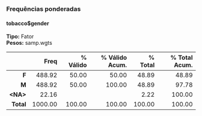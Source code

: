 ### Frequências ponderadas  
#### tobacco$gender  
**Tipo:** Fator  
**Pesos:** samp.wgts  

|     &nbsp; |    Freq | % Válido | % Válido  Acum. | % Total | % Total Acum. |
|-----------:|--------:|---------:|----------------:|--------:|--------------:|
|      **F** |  488.92 |    50.00 |           50.00 |   48.89 |         48.89 |
|      **M** |  488.92 |    50.00 |          100.00 |   48.89 |         97.78 |
| **\<NA\>** |   22.16 |          |                 |    2.22 |        100.00 |
|  **Total** | 1000.00 |   100.00 |          100.00 |  100.00 |        100.00 |
